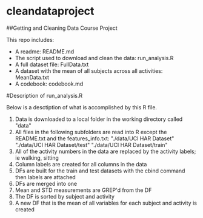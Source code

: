 cleandataproject
================

##Getting and Cleaning Data Course Project

This repo includes:
* A readme: README.md
* The script used to download and clean the data: run_analysis.R
* A full dataset file: FullData.txt
* A dataset with the mean of all subjects across all activities: MeanData.txt
* A codebook: codebook.md

 #Description of run_analysis.R
 
Below is a desctiption of what is accomplished by this R file.
  1. Data is downloaded to a local folder in the working directory called "data"
  2. All files in the following subfolders are read into R except the README.txt and the features_info.txt: "./data/UCI HAR Dataset"       "./data/UCI HAR Dataset/test"  "./data/UCI HAR Dataset/train"
  3. All of the activity numbers in the data are replaced by the activity labels; ie walking, sitting
  4. Column labels are created for all columns in the data
  5. DFs are built for the train and test datasets with the cbind command then labels are attached
  6. DFs are merged into one
  7. Mean and STD measurements are GREP'd from the DF
  8. The DF is sorted by subject and activity
  9. A new DF that is the mean of all variables for each subject and activity is created


